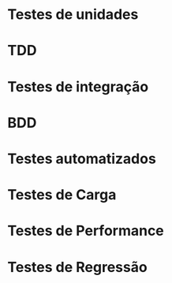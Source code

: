 # Testes de unidades
# TDD
# Testes de integração
# BDD
# Testes automatizados
# Testes de Carga
# Testes de Performance
# Testes de Regressão
